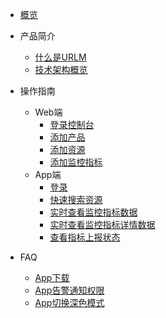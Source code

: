 * [概览](/urlm/README)
  
* 产品简介
    * [什么是URLM](/urlm/introduction/whaturlmis)
    * [技术架构概览](/urlm/introduction/architecture)
* 操作指南
    * Web端 
        * [登录控制台](/urlm/guide/console/login_console) 
        * [添加产品](/urlm/guide/console/add_product)
        * [添加资源](/urlm/guide/console/add_resource)
        * [添加监控指标](/urlm/guide/console/add_metric)
    * App端 
        * [登录](/urlm/guide/app/login_app)
        * [快速搜索资源](/urlm/guide/app/quick_search_res)
        * [实时查看监控指标数据](/urlm/guide/app/metric_data)
        * [实时查看监控指标详情数据](/urlm/guide/app/metric_data_detail)
        * [查看指标上报状态](/urlm/guide/app/delete_client)
* FAQ
    * [App下载](/urlm/faq/app_download)
    * [App告警通知权限](/urlm/faq/app_notify_auth)
    * [App切换深色模式](/urlm/faq/app_darkmode)
  